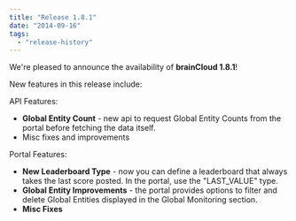 ```yaml
---
title: "Release 1.8.1"
date: "2014-09-16"
tags: 
  - "release-history"
---
```


We're pleased to announce the availability of **brainCloud 1.8.1**!

New features in this release include:

API Features:

- **Global Entity Count** - new api to request Global Entity Counts from the portal before fetching the data itself.
- Misc fixes and improvements

Portal Features:

- **New Leaderboard Type** \- now you can define a leaderboard that always takes the last score posted. In the portal, use the "LAST\_VALUE" type.
- **Global Entity Improvements** - the portal provides options to filter and delete Global Entities displayed in the Global Monitoring section.
- **Misc Fixes**
